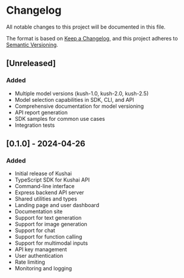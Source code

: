 # Changelog

All notable changes to this project will be documented in this file.

The format is based on [Keep a Changelog](https://keepachangelog.com/en/1.0.0/),
and this project adheres to [Semantic Versioning](https://semver.org/spec/v2.0.0.html).

## [Unreleased]

### Added
- Multiple model versions (kush-1.0, kush-2.0, kush-2.5)
- Model selection capabilities in SDK, CLI, and API
- Comprehensive documentation for model versioning
- API report generation
- SDK samples for common use cases
- Integration tests

## [0.1.0] - 2024-04-26

### Added
- Initial release of Kushai
- TypeScript SDK for Kushai API
- Command-line interface
- Express backend API server
- Shared utilities and types
- Landing page and user dashboard
- Documentation site
- Support for text generation
- Support for image generation
- Support for chat
- Support for function calling
- Support for multimodal inputs
- API key management
- User authentication
- Rate limiting
- Monitoring and logging

